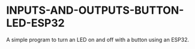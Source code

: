 # INPUTS-AND-OUTPUTS-BUTTON-LED-ESP32
A simple program to turn an LED on and off with a button using an ESP32.

